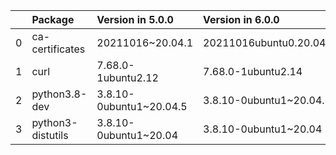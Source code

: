 <!-- markdown-link-check-disable -->

|    | Package           | Version in 5.0.0        | Version in 6.0.0        | Status   |
|---:|:------------------|:------------------------|:------------------------|:---------|
|  0 | ca-certificates   | 20211016~20.04.1        | 20211016ubuntu0.20.04.1 | UPDATED  |
|  1 | curl              | 7.68.0-1ubuntu2.12      | 7.68.0-1ubuntu2.14      | UPDATED  |
|  2 | python3.8-dev     | 3.8.10-0ubuntu1~20.04.5 | 3.8.10-0ubuntu1~20.04.6 | UPDATED  |
|  3 | python3-distutils | 3.8.10-0ubuntu1~20.04   | 3.8.10-0ubuntu1~20.04   |          |
